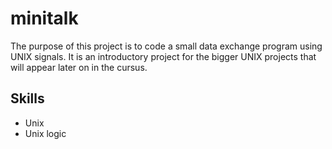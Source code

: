 # minitalk

The purpose of this project is to code a small data exchange program using UNIX signals. It is an introductory project for the bigger UNIX projects that will appear later on in the cursus.

## Skills

- Unix
- Unix logic
